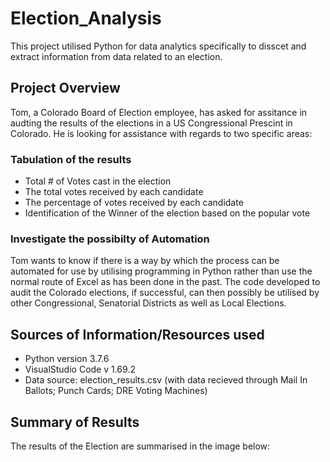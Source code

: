 # Election_Analysis
This project utilised Python for data analytics specifically to disscet and extract information from data related to an election.
## Project Overview
Tom, a Colorado Board of Election employee, has asked for assitance in audting the results of the elections in a US Congressional Prescint in Colorado. He is looking for assistance with regards to two specific areas:
### Tabulation of the results
- Total # of Votes cast in the election
- The total votes received by each candidate
- The percentage of votes received by each candidate
- Identification of the Winner of the election based on the popular vote
### Investigate the possibilty of Automation
Tom wants to know if there is a way by which the process can be automated for use by utilising programming in Python rather than use the normal route of Excel as has been done in the past. The code developed to audit the Colorado elections, if successful, can then possibly be utilised by other Congressional, Senatorial Districts as well as Local Elections.
## Sources of Information/Resources used
- Python version 3.7.6
- VisualStudio Code v 1.69.2
- Data source: election_results.csv (with data recieved through Mail In Ballots; Punch Cards; DRE Voting Machines)
## Summary of Results
The results of the Election are summarised in the image below:


